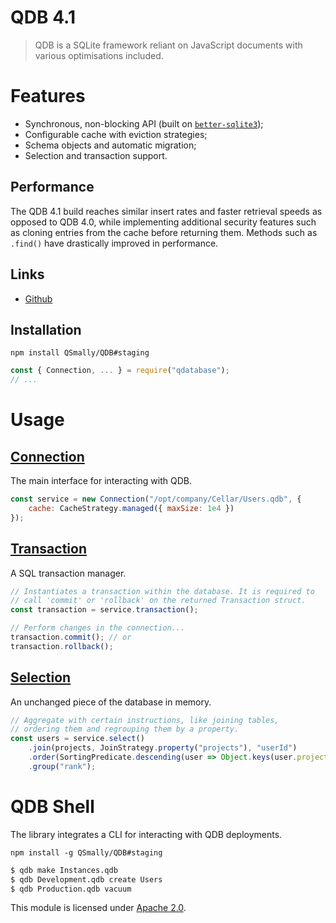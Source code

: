 
# QDB 4.1

> QDB is a SQLite framework reliant on JavaScript documents with various optimisations included.


# Features
* Synchronous, non-blocking API (built on [`better-sqlite3`](https://github.com/JoshuaWise/better-sqlite3));
* Configurable cache with eviction strategies;
* Schema objects and automatic migration;
* Selection and transaction support.

## Performance
The QDB 4.1 build reaches similar insert rates and faster retrieval speeds as opposed to QDB 4.0, while implementing additional security features such as cloning entries from the cache before returning them. Methods such as `.find()` have drastically improved in performance.

## Links
<!-- * [Documentations](https://github.com/QSmally/QDB) -->
* [Github](https://github.com/QSmally/QDB)

## Installation
`npm install QSmally/QDB#staging`
```js
const { Connection, ... } = require("qdatabase");
// ...
```


# Usage

## [Connection](https://github.com/QSmally/QDB)
The main interface for interacting with QDB.
```js
const service = new Connection("/opt/company/Cellar/Users.qdb", {
    cache: CacheStrategy.managed({ maxSize: 1e4 })
});
```

## [Transaction](https://github.com/QSmally/QDB)
A SQL transaction manager.
```js
// Instantiates a transaction within the database. It is required to
// call 'commit' or 'rollback' on the returned Transaction struct.
const transaction = service.transaction();

// Perform changes in the connection...
transaction.commit(); // or
transaction.rollback();
```

## [Selection](https://github.com/QSmally/QDB)
An unchanged piece of the database in memory.
```js
// Aggregate with certain instructions, like joining tables,
// ordering them and regrouping them by a property.
const users = service.select()
    .join(projects, JoinStrategy.property("projects"), "userId")
    .order(SortingPredicate.descending(user => Object.keys(user.projects).length))
    .group("rank");
```


# QDB Shell
The library integrates a CLI for interacting with QDB deployments.

`npm install -g QSmally/QDB#staging`

```s
$ qdb make Instances.qdb
$ qdb Development.qdb create Users
$ qdb Production.qdb vacuum
```


This module is licensed under [Apache 2.0](http://www.apache.org/licenses/LICENSE-2.0).
